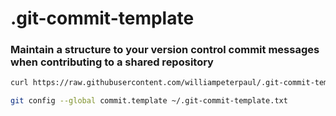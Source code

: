 # .git-commit-template
### Maintain a structure to your version control commit messages when contributing to a shared repository


```bash 
curl https://raw.githubusercontent.com/williampeterpaul/.git-commit-template/master/.git-commit-template.txt >> ~/.git-commit-template.txt

git config --global commit.template ~/.git-commit-template.txt
```
